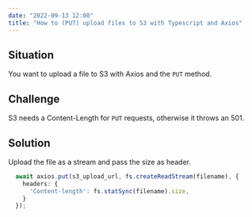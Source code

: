 ```yaml
---
date: "2022-09-13 12:00"
title: "How to (PUT) upload files to S3 with Typescript and Axios"
---
```


## Situation

You want to upload a file to S3 with Axios and the `PUT` method.

## Challenge

S3 needs a Content-Length for `PUT` requests, otherwise it throws an 501.

<!--more-->

## Solution

Upload the file as a stream and pass the size as header.

```typescript
  await axios.put(s3_upload_url, fs.createReadStream(filename), {
    headers: {
      'Content-length': fs.statSync(filename).size,
    }
  });
```